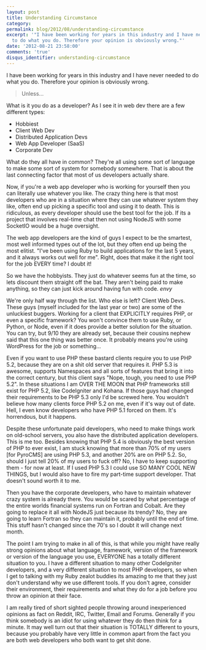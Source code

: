```yaml
---
layout: post
title: Understanding Circumstance
category: 
permalink: blog/2012/08/understanding-circumstance
excerpt: '"I have been working for years in this industry and I have never needed
  to do what you do. Therefore your opinion is obviously wrong."'
date: '2012-08-21 23:58:00'
comments: 'true'
disqus_identifier: understanding-circumstance
---
```


I have been working for years in this industry and I have never needed to do what you do. Therefore your opinion is obviously wrong.

> Unless...

What is it you do as a developer? As I see it in web dev there are a few different types:

* Hobbiest
* Client Web Dev
* Distributed Application Devs
* Web App Developer (SaaS)
* Corporate Dev

What do they all have in common? They're all using some sort of language to make some sort of system for somebody somewhere. That is about the last connecting factor that most of us developers actually share.

Now, if you're a web app developer who is working for yourself then you can literally use whatever you like. The crazy thing here is that most developers who are in a situation where they can use whatever system they like, often end up picking a specific tool and using it to death. This is ridiculous, as every developer should use the best tool for the job. If its a project that involves real-time chat then not using NodeJS with some SocketIO would be a huge oversight.

The web app developers are the kind of guys I expect to be the smartest, most well informed types out of the lot, but they often end up being the most elitist. "I've been using Ruby to build applications for the last 5 years, and it always works out well for me". Right, does that make it the right tool for the job EVERY time? I doubt it!

So we have the hobbyists. They just do whatever seems fun at the time, so lets discount them straight off the bat. They aren't being paid to make anything, so they can just kick around having fun with code. *envy*

We're only half way through the list. Who else is left? Client Web Devs. These guys (myself included for the last year or two) are some of the unluckiest buggers. Working for a client that EXPLICITLY requires PHP, or even a specific framework? You won't convince them to use Ruby, or Python, or Node, even if it does provide a better solution for the situation. You can try, but 9/10 they are already set, because their cousins nephew said that this one thing was better once. It probably means you're using WordPress for the job or something...

Even if you want to use PHP these bastard clients require you to use PHP 5.2, because they are on a shit old server that requires it. PHP 5.3 is awesome, supports Namespaces and all sorts of features that bring it into the correct century, but this client says "Nope, tough, you need to use PHP 5.2". In these situations I am OVER THE MOON that PHP frameworks still exist for PHP 5.2, like CodeIgniter and Kohana. If those guys had changed their requirements to be PHP 5.3 only I'd be screwed here. You wouldn't believe how many clients force PHP 5.2 on me, even if it's way out of date. Hell, I even know developers who have PHP 5.1 forced on them. It's horrendous, but it happens.

Despite these unfortunate paid developers, who need to make things work on old-school servers, you also have the distributed application developers. This is me too. Besides knowing that PHP 5.4 is obviously the best version of PHP to ever exist, I am stuck knowing that more than 70% of my users [for PyroCMS] are using PHP 5.3, and another 20% are on PHP 5.2. So, should I just tell 20% of my users to fuck off? No, I have to keep supporting them - for now at least. If I used PHP 5.3 I could use SO MANY COOL NEW THINGS, but I would also have to fire my part-time support developer. That doesn't sound worth it to me.

Then you have the corporate developers, who have to maintain whatever crazy system is already there. You would be scared by what percentage of the entire worlds financial systems run on Fortran and Cobalt. Are they going to replace it all with NodeJS just because its trendy? No, they are going to learn Fortran so they can maintain it, probably until the end of time. This stuff hasn't changed since the 70's so I doubt it will change next month.

The point I am trying to make in all of this, is that while you might have really strong opinions about what language, framework, version of the framework or version of the language you use, EVERYONE has a totally different situation to you. I have a different situation to many other CodeIgniter developers, and a very different situation to most PHP developers, so when I get to talking with my Ruby zealot buddies its amazing to me that they just don't understand why we use different tools. If you don't agree, consider their environment, their requirements and what they do for a job before you throw an opinion at their face. 

I am really tired of short sighted people throwing around inexperienced opinions as fact on Reddit, IRC, Twitter, Email and Forums. Generally if you think somebody is an idiot for using whatever they do then think for a minute. It may well turn out that their situation is TOTALLY different to yours, because you probably have very little in common apart from the fact you are both web developers who both want to get shit done.